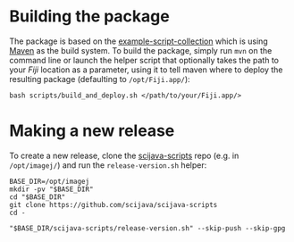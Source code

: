 Building the package
====================

The package is based on the [example-script-collection][gh_example-script] which
is using [Maven][www_mvn] as the build system. To build the package, simply run
`mvn` on the command line or launch the helper script that optionally takes the
path to your *Fiji* location as a parameter, using it to tell maven where to
deploy the resulting package (defaulting to `/opt/Fiji.app/`):

```
bash scripts/build_and_deploy.sh </path/to/your/Fiji.app/>
```

Making a new release
====================

To create a new release, clone the [scijava-scripts][gh_scijava-scripts] repo
(e.g. in `/opt/imagej/`) and run the `release-version.sh` helper:

```
BASE_DIR=/opt/imagej
mkdir -pv "$BASE_DIR"
cd "$BASE_DIR"
git clone https://github.com/scijava/scijava-scripts
cd -

"$BASE_DIR/scijava-scripts/release-version.sh" --skip-push --skip-gpg
```

[gh_example-script]: https://github.com/imagej/example-script-collection
[www_mvn]: https://maven.apache.org
[gh_scijava-scripts]: https://github.com/scijava/scijava-scripts

